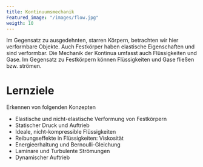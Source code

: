 ```yaml
--- 
title: Kontinuumsmechanik
Featured_image: "/images/flow.jpg"
weigth: 10
---
```

Im Gegensatz zu ausgedehnten, starren Körpern, betrachten wir hier verformbare
Objekte. Auch Festkörper haben elastische Eigenschaften und sind verformbar. 
Die Mechanik der Kontinua umfasst auch Flüssigkeiten und Gase. Im Gegensatz
zu Festkörpern können Flüssigkeiten und Gase fließen bzw. strömen. 
# Lernziele
Erkennen von folgenden Konzepten 
   * Elastische und nicht-elastische Verformung von Festkörpern
   * Statischer Druck und Auftrieb
   * Ideale, nicht-kompressible Flüssigkeiten
   * Reibungseffekte in Flüssigkeiten: Viskosität
   * Energieerhaltung und Bernoulli-Gleichung
   * Laminare und Turbulente Strömungen
   * Dynamischer Auftrieb


